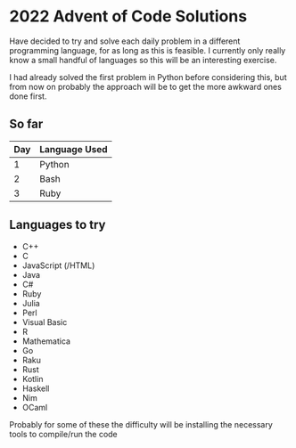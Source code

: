 # 2022 Advent of Code Solutions

Have decided to try and solve each daily problem in a different
programming language, for as long as this is feasible. I currently
only really know a small handful of languages so this will be an
interesting exercise.

I had already solved the first problem in Python before considering
this, but from now on probably the approach will be to get the more
awkward ones done first.

## So far

Day | Language Used
----|--------------
1   | Python
2   | Bash
3   | Ruby

## Languages to try

 + C++
 + C
 + JavaScript (/HTML)
 + Java
 + C#
 + Ruby
 + Julia
 + Perl
 + Visual Basic
 + R
 + Mathematica
 + Go
 + Raku
 + Rust
 + Kotlin
 + Haskell
 + Nim
 + OCaml

Probably for some of these the difficulty will be installing the
necessary tools to compile/run the code
